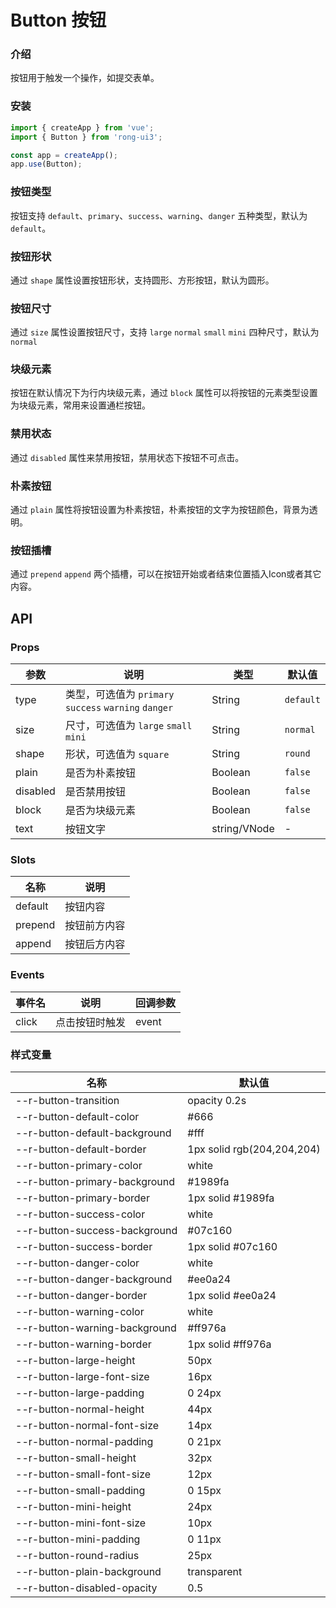 # Button 按钮

### 介绍

按钮用于触发一个操作，如提交表单。

### 安装
```javascript
import { createApp } from 'vue';
import { Button } from 'rong-ui3';

const app = createApp();
app.use(Button);
```

### 按钮类型
按钮支持 `default`、`primary`、`success`、`warning`、`danger` 五种类型，默认为 `default`。
<script setup>
  import ButtonType from '../demo/ButtonType.vue?raw'
</script>
<HljsBlock :code="ButtonType"></HljsBlock>


### 按钮形状
通过 `shape` 属性设置按钮形状，支持圆形、方形按钮，默认为圆形。
<script setup>
  import ButtonShape from '../demo/ButtonShape.vue?raw'
</script>
<HljsBlock :code="ButtonShape"></HljsBlock>


### 按钮尺寸
通过 `size` 属性设置按钮尺寸，支持 `large` `normal` `small` `mini` 四种尺寸，默认为 `normal`
<script setup>
  import ButtonSize from '../demo/ButtonSize.vue?raw'
</script>
<HljsBlock :code="ButtonSize"></HljsBlock>

### 块级元素
按钮在默认情况下为行内块级元素，通过 `block` 属性可以将按钮的元素类型设置为块级元素，常用来设置通栏按钮。
<script setup>
  import ButtonBlock from '../demo/ButtonBlock.vue?raw'
</script>
<HljsBlock :code="ButtonBlock"></HljsBlock>


### 禁用状态
通过 `disabled` 属性来禁用按钮，禁用状态下按钮不可点击。
<script setup>
  import ButtonDisabled from '../demo/ButtonDisabled.vue?raw'
</script>
<HljsBlock :code="ButtonDisabled"></HljsBlock>


### 朴素按钮
通过 `plain` 属性将按钮设置为朴素按钮，朴素按钮的文字为按钮颜色，背景为透明。
<script setup>
  import ButtonPlain from '../demo/ButtonPlain.vue?raw'
</script>
<HljsBlock :code="ButtonPlain"></HljsBlock>


### 按钮插槽
通过 `prepend` `append` 两个插槽，可以在按钮开始或者结束位置插入Icon或者其它内容。
<script setup>
  import ButtonSlot from '../demo/ButtonSlot.vue?raw'
</script>
<HljsBlock :code="ButtonSlot"></HljsBlock>




## API

### Props

| 参数     | 说明                                                 | 类型         | 默认值    |
|----------|----------------------------------------------------|--------------|-----------|
| type     | 类型，可选值为 `primary` `success` `warning` `danger` | String       | `default` |
| size     | 尺寸，可选值为 `large` `small` `mini`                 | String       | `normal`  |
| shape    | 形状，可选值为 `square`                               | String       | `round`   |
| plain    | 是否为朴素按钮                                       | Boolean      | `false`   |
| disabled | 是否禁用按钮                                         | Boolean      | `false`   |
| block    | 是否为块级元素                                       | Boolean      | `false`   |
| text     | 按钮文字                                             | string/VNode | -         |


### Slots

| 名称    | 说明         |
|---------|------------|
| default | 按钮内容     |
| prepend | 按钮前方内容 |
| append  | 按钮后方内容 |

### Events

| 事件名 | 说明           | 回调参数          |
| ------ | -------------- | ----------------- |
| click  | 点击按钮时触发 | event | MouseEvent |



### 样式变量
  | 名称                          | 默认值                     |
  |-------------------------------|----------------------------|
  | --r-button-transition         | opacity 0.2s               |
  | --r-button-default-color      | #666                       |
  | --r-button-default-background | #fff                       |
  | --r-button-default-border     | 1px solid rgb(204,204,204) |
  | --r-button-primary-color      | white                      |
  | --r-button-primary-background | #1989fa                    |
  | --r-button-primary-border     | 1px solid #1989fa          |
  | --r-button-success-color      | white                      |
  | --r-button-success-background | #07c160                    |
  | --r-button-success-border     | 1px solid #07c160          |
  | --r-button-danger-color       | white                      |
  | --r-button-danger-background  | #ee0a24                    |
  | --r-button-danger-border      | 1px solid #ee0a24          |
  | --r-button-warning-color      | white                      |
  | --r-button-warning-background | #ff976a                    |
  | --r-button-warning-border     | 1px solid #ff976a          |
  | --r-button-large-height       | 50px                       |
  | --r-button-large-font-size    | 16px                       |
  | --r-button-large-padding      | 0 24px                     |
  | --r-button-normal-height      | 44px                       |
  | --r-button-normal-font-size   | 14px                       |
  | --r-button-normal-padding     | 0 21px                     |
  | --r-button-small-height       | 32px                       |
  | --r-button-small-font-size    | 12px                       |
  | --r-button-small-padding      | 0 15px                     |
  | --r-button-mini-height        | 24px                       |
  | --r-button-mini-font-size     | 10px                       |
  | --r-button-mini-padding       | 0 11px                     |
  | --r-button-round-radius       | 25px                       |
  | --r-button-plain-background   | transparent                |
  | --r-button-disabled-opacity   | 0.5                        |
